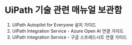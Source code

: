 # UiPath 기술 관련 매뉴얼 보관함
1. UiPath Autopilot for Everyone 설치 가이드
2. UiPath Integration Service - Azure Open AI 연결 가이드
3. UiPath Integration Service - 구글 스프레드시트 연결 가이드
